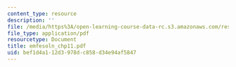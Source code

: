 ```yaml
---
content_type: resource
description: ''
file: /media/https%3A/open-learning-course-data-rc.s3.amazonaws.com/res-6-001-electromagnetic-fields-and-energy-spring-2008/bef1d4a112d3978dc858d34e94af5847_emfesoln_chp11.pdf
file_type: application/pdf
resourcetype: Document
title: emfesoln_chp11.pdf
uid: bef1d4a1-12d3-978d-c858-d34e94af5847
---
```

